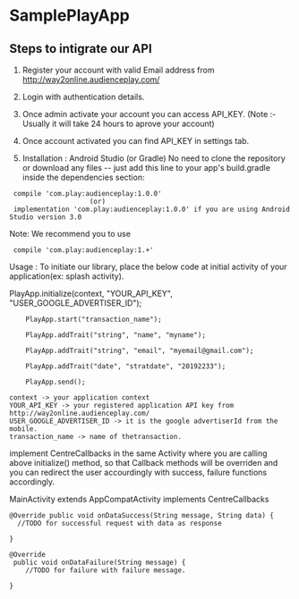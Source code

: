 # SamplePlayApp

## Steps to intigrate our API

1) Register your account with valid Email address from http://way2online.audienceplay.com/

2) Login with authentication details.

3) Once admin activate your account you can access API_KEY.
(Note :- Usually it will take 24 hours to aprove your account)

4) Once account activated you can find API_KEY in settings tab.

5) Installation : Android Studio (or Gradle) No need to clone the repository or download any files -- just add this line to your app's build.gradle inside the dependencies section:

```
 compile 'com.play:audienceplay:1.0.0'
                    (or)
 implementation 'com.play:audienceplay:1.0.0' if you are using Android Studio version 3.0
```

Note: We recommend you to use

```
 compile 'com.play:audienceplay:1.+'
```

Usage : To initiate our library, place the below code at initial activity of your application(ex: splash activity).

PlayApp.initialize(context, "YOUR_API_KEY",  "USER_GOOGLE_ADVERTISER_ID");

        PlayApp.start("transaction_name");
        
        PlayApp.addTrait("string", "name", "myname");
        
        PlayApp.addTrait("string", "email", "myemail@gmail.com");
        
        PlayApp.addTrait("date", "stratdate", "20192233");
        
        PlayApp.send();
```
context -> your application context
YOUR_API_KEY -> your registered application API key from http://way2online.audienceplay.com/
USER_GOOGLE_ADVERTISER_ID -> it is the google advertiserId from the mobile.
transaction_name -> name of thetransaction.
```
implement CentreCallbacks in the same Activity where you are calling above initialize() method, so that Callback methods will be overriden and you can redirect the user accourdingly with success, failure functions accordingly.

MainActivity extends AppCompatActivity implements CentreCallbacks
```
@Override public void onDataSuccess(String message, String data) { 
  //TODO for successful request with data as response

}

@Override
 public void onDataFailure(String message) {
    //TODO for failure with failure message.

}
```

